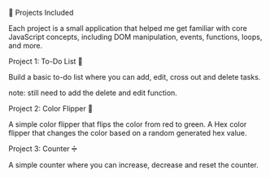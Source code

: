 🚀 Projects Included

Each project is a small application that helped me get familiar with core JavaScript concepts, including DOM manipulation, events, functions, loops, and more.

Project 1: To-Do List 📝

Build a basic to-do list where you can add, edit, cross out and delete tasks.

note: still need to add the delete and edit function.

Project 2: Color Flipper 🎨

A simple color flipper that flips the color from red to green. 
A Hex color flipper that changes the color based on a random generated hex value.

Project 3: Counter ➗

A simple counter where you can increase, decrease and reset the counter.
